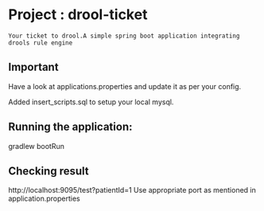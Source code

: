 # Project : drool-ticket

    Your ticket to drool.A simple spring boot application integrating drools rule engine

## Important

Have a look at applications.properties and update it as per your config.

Added insert_scripts.sql to setup your local mysql.

## Running the application:

gradlew bootRun
  
## Checking result
  http://localhost:9095/test?patientId=1
  Use appropriate port as mentioned in application.properties
  
